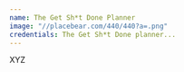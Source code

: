 ```yaml
---
name: The Get Sh*t Done Planner
image: "//placebear.com/440/440?a=.png"
credentials: The Get Sh*t Done planner...
---
```


XYZ